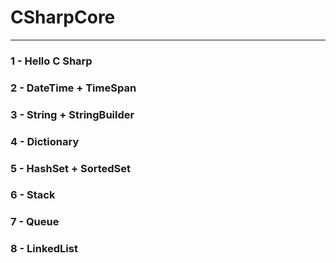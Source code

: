 # CSharpCore
----------

### 1 - Hello C Sharp 
### 2 - DateTime + TimeSpan
### 3 - String + StringBuilder
### 4 - Dictionary
### 5 - HashSet + SortedSet
### 6 - Stack
### 7 - Queue
### 8 - LinkedList
		

